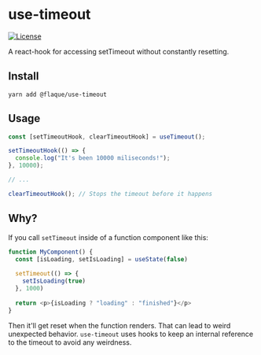 # use-timeout

[![License](https://img.shields.io/npm/l/use-timeout.svg)](https://github.com/flaque/use-timeout/blob/master/package.json)

A react-hook for accessing setTimeout without constantly resetting.

## Install

```
yarn add @flaque/use-timeout
```

## Usage

```ts
const [setTimeoutHook, clearTimeoutHook] = useTimeout();

setTimeoutHook(() => {
  console.log("It's been 10000 miliseconds!");
}, 10000);

// ...

clearTimeoutHook(); // Stops the timeout before it happens
```

## Why?

If you call `setTimeout` inside of a function component like this:
```ts
function MyComponent() {
  const [isLoading, setIsLoading] = useState(false)
  
  setTimeout(() => {
    setIsLoading(true)
  }, 1000)
  
  return <p>{isLoading ? "loading" : "finished"}</p> 
}
```

Then it'll get reset when the function renders. That can lead to weird unexpected behavior. `use-timeout` uses hooks to keep an internal reference to the timeout to avoid any weirdness. 
